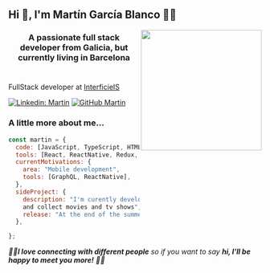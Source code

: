 <div>
<h2> Hi 👋, I'm Martín García Blanco 👨‍💻</h2>

<img align='right' src="https://github.com/martin-garcia-blanco/martin-garcia-blanco/blob/master/me.png" width="240" >
<h3 align="center">A passionate full stack developer from Galicia, but currently living in Barcelona</h3>

#

FullStack developer at [InterficieIS](http://www.interficie.com)

[![Linkedin: Martin](https://img.shields.io/badge/-Martin-blue?style=flat-square&logo=Linkedin&logoColor=white&link=https://www.linkedin.com/in/martin-garcia-blanco/)](https://www.linkedin.com/in/martin-garcia-blanco/)
[![GitHub Martin](https://img.shields.io/github/followers/martin-garcia-blanco?label=follow&style=social)](https://github.com/martin-garcia-blanco)

### A little more about me...

```javascript
const martin = {
  code: [JavaScript, TypeScript, HTML, CSS, Java, SQL, MongoDB],
  tools: [React, ReactNative, Redux, Node, Jest, Testing Library, Docker, GithubActions],
  currentMotivations: {
    area: "Mobile development",
    tools: [GraphQL, ReactNative],
  },
  sideProject: {
    description: "I'm curently developing a mobile application with ReactNative to find, rate,
    and collect movies and tv shows",
    release: "At the end of the summer the first version will be released on Android and IOS",
  },

};
```

<div >
 <em>🤘🏼<b>I love connecting with different people</b> so if you want to say <b>hi, I'll be happy to meet you more!</b> 🤘🏼</em>
</div>
